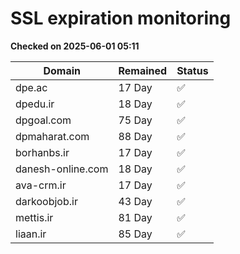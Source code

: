 # SSL expiration monitoring

**Checked on 2025-06-01 05:11**

| Domain | Remained | Status       |
|--------|----------|--------------|
| dpe.ac     | 17 Day   | ✅ |
| dpedu.ir     | 18 Day   | ✅ |
| dpgoal.com     | 75 Day   | ✅ |
| dpmaharat.com     | 88 Day   | ✅ |
| borhanbs.ir     | 17 Day   | ✅ |
| danesh-online.com     | 18 Day   | ✅ |
| ava-crm.ir     | 17 Day   | ✅ |
| darkoobjob.ir     | 43 Day   | ✅ |
| mettis.ir     | 81 Day   | ✅ |
| liaan.ir     | 85 Day   | ✅ |
